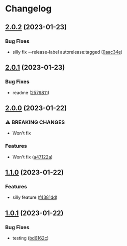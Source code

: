 # Changelog

## [2.0.2](https://github.com/emon5122/Fastapi-Social-Media/compare/v2.0.1...v2.0.2) (2023-01-23)


### Bug Fixes

* silly fix --release-label autorelease:tagged ([0aac34e](https://github.com/emon5122/Fastapi-Social-Media/commit/0aac34e7224620c0d8ed8e4e84a870fe4d78cc17))

## [2.0.1](https://github.com/emon5122/Fastapi-Social-Media/compare/v2.0.0...v2.0.1) (2023-01-23)


### Bug Fixes

* readme ([2579811](https://github.com/emon5122/Fastapi-Social-Media/commit/25798117678cbb7216a7dca01f6b21dc5a4ea906))

## [2.0.0](https://github.com/emon5122/Fastapi-Social-Media/compare/v1.1.0...v2.0.0) (2023-01-22)


### ⚠ BREAKING CHANGES

* Won't fix

### Features

* Won't fix ([a47122a](https://github.com/emon5122/Fastapi-Social-Media/commit/a47122abc0e3cf8597ac485b15f11bb59199f4e3))

## [1.1.0](https://github.com/emon5122/Fastapi-Social-Media/compare/v1.0.1...v1.1.0) (2023-01-22)


### Features

* silly feature ([f4381dd](https://github.com/emon5122/Fastapi-Social-Media/commit/f4381dd437c842956b9d2bdc5b9defc06b359bf8))

## [1.0.1](https://github.com/emon5122/Fastapi-Social-Media/compare/v1.0.0...v1.0.1) (2023-01-22)


### Bug Fixes

* testing ([bd6162c](https://github.com/emon5122/Fastapi-Social-Media/commit/bd6162ceadc6c18485f0ed4b6b88985986614cd5))
